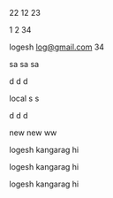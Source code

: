 22
12
23

1
2
34

logesh
log@gmail.com
34

sa
sa
sa

d
d
d

local
s
s

d
d
d

new 
new
ww

logesh
kangarag
hi

logesh
kangarag
hi

logesh
kangarag
hi
